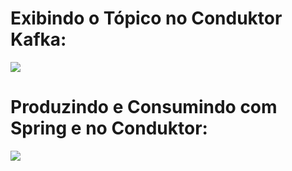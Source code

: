<h1>Exibindo o Tópico no Conduktor Kafka:</h1>
<img src="https://user-images.githubusercontent.com/63434009/133891613-9b0ed056-3ae2-44f6-b734-ead19375068a.PNG"></img>

<h1>Produzindo e Consumindo com Spring e no Conduktor:</h1>
<img src="https://user-images.githubusercontent.com/63434009/133892094-0930033b-aaa7-459a-ad37-b3307125d3d0.png"></img>

